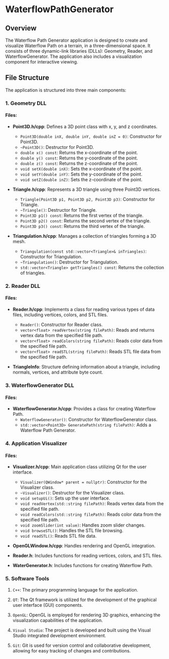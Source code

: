# WaterflowPathGenerator
 
## Overview
The Waterflow Path Generator application is designed to create and visualize Waterflow Path on a terrain, in a three-dimensional space. It consists of three dynamic-link libraries (DLLs): Geometry, Reader, and WaterflowGenerator. The application also includes a visualization component for interactive viewing.
 
## File Structure
The application is structured into three main components:
 
### 1. Geometry DLL
#### Files:
- **Point3D.h/cpp**: Defines a 3D point class with x, y, and z coordinates.
    - `Point3D(double inX, double inY, double inZ = 0)`: Constructor for Point3D.
    - `~Point3D()`: Destructor for Point3D.
    - `double x() const`: Returns the x-coordinate of the point.
    - `double y() const`: Returns the y-coordinate of the point.
    - `double z() const`: Returns the z-coordinate of the point.
    - `void setX(double inX)`: Sets the x-coordinate of the point.
    - `void setY(double inY)`: Sets the y-coordinate of the point.
    - `void setZ(double inZ)`: Sets the z-coordinate of the point.
 
- **Triangle.h/cpp**: Represents a 3D triangle using three Point3D vertices.
    - `Triangle(Point3D p1, Point3D p2, Point3D p3)`: Constructor for Triangle.
    - `~Triangle()`: Destructor for Triangle.
    - `Point3D p1() const`: Returns the first vertex of the triangle.
    - `Point3D p2() const`: Returns the second vertex of the triangle.
    - `Point3D p3() const`: Returns the third vertex of the triangle.
 
- **Triangulation.h/cpp**: Manages a collection of triangles forming a 3D mesh.
    - `Triangulation(const std::vector<Triangle>& inTriangles)`: Constructor for Triangulation.
    - `~Triangulation()`: Destructor for Triangulation.
    - `std::vector<Triangle> getTriangles() const`: Returns the collection of triangles.
 
### 2. Reader DLL
#### Files:
- **Reader.h/cpp**: Implements a class for reading various types of data files, including vertices, colors, and STL files.
    - `Reader()`: Constructor for Reader class.
    - `vector<float> readVertex(string filePath)`: Reads and returns vertex data from the specified file path.
    - `vector<float> readColors(string filePath)`: Reads color data from the specified file path.
    - `vector<float> readSTL(string filePath)`: Reads STL file data from the specified file path.
 
- **TriangleInfo**: Structure defining information about a triangle, including normals, vertices, and attribute byte count.
 
### 3. WaterflowGenerator DLL
#### Files:
- **WaterflowGenerator.h/cpp**: Provides a class for creating Waterflow Path.
    - `WaterflowGenerator()`: Constructor for WaterflowGenerator class.
    - `std::vector<Point3D> GeneratePath(string filePath)`: Adds a Waterflow Path Generator.
 
 
### 4. Application Visualizer
#### Files:
- **Visualizer.h/cpp**: Main application class utilizing Qt for the user interface.
    - `Visualizer(QWindow* parent = nullptr)`: Constructor for the Visualizer class.
    - `~Visualizer()`: Destructor for the Visualizer class.
    - `void setupUi()`: Sets up the user interface.
    - `void readVertex(std::string filePath)`: Reads vertex data from the specified file path.
    - `void readColors(std::string filePath)`: Reads color data from the specified file path.
    - `void zoomSlider(int value)`: Handles zoom slider changes.
    - `void browseSTL()`: Handles the STL file browsing.
    - `void readSTL()`: Reads STL file data.
 
- **OpenGLWindow.h/cpp**: Handles rendering and OpenGL integration.
 
- **Reader.h**: Includes functions for reading vertices, colors, and STL files.
 
- **WaterGenerator.h**: Includes functions for creating Waterflow Path.
 
 
### 5. Software Tools
 
1. `C++`: The primary programming language for the application.
 
2. `QT`: The Qt framework is utilized for the development of the graphical user interface (GUI) components.
 
3. `OpenGL`: OpenGL is employed for rendering 3D graphics, enhancing the visualization capabilities of the application.
 
4. `Visual Studio`: The project is developed and built using the Visual Studio integrated development environment.
 
5. `Git`: Git is used for version control and collaborative development, allowing for easy tracking of changes and contributions.
